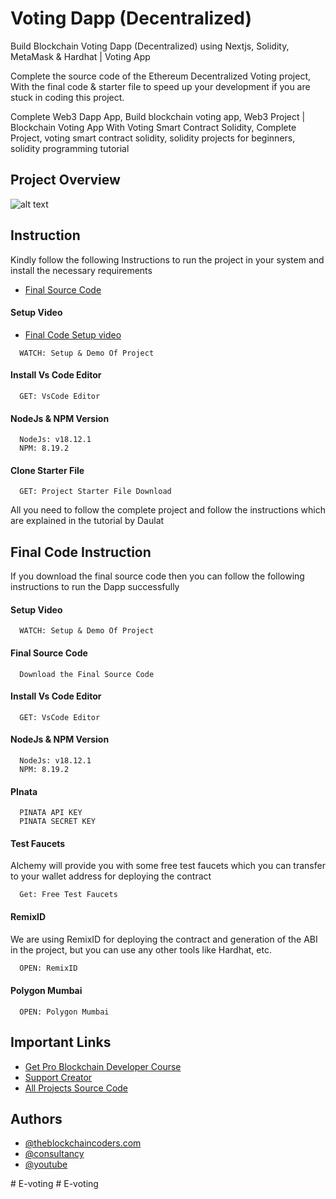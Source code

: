
# Voting Dapp (Decentralized)

Build Blockchain Voting Dapp (Decentralized) using Nextjs, Solidity, MetaMask & Hardhat | Voting App


Complete the source code of the Ethereum Decentralized Voting project, With the final code & starter file to speed up your development if you are stuck in coding this project.

Complete Web3 Dapp App, Build blockchain voting app, Web3 Project | Blockchain Voting App With Voting Smart Contract Solidity, Complete Project, voting smart contract solidity, solidity projects for beginners, solidity programming tutorial

## Project Overview

![alt text](https://www.daulathussain.com/wp-content/uploads/2023/04/voting-dapp.jpg)

## Instruction

Kindly follow the following Instructions to run the project in your system and install the necessary requirements


- [Final Source Code](https://www.theblockchaincoders.com/sourceCode/ethereum-decentralized-voting-project-source-code)

#### Setup Video
- [Final Code Setup video](https://youtu.be/WKKJs31jEFQ?si=Vd3MsUOPmeN-H-33)

```https://code.visualstudio.com/download
  WATCH: Setup & Demo Of Project
```

#### Install Vs Code Editor

```https://code.visualstudio.com/download
  GET: VsCode Editor
```

#### NodeJs & NPM Version

```https://nodejs.org/en/download
  NodeJs: v18.12.1
  NPM: 8.19.2
```

#### Clone Starter File

```https://github.com/daulathussain/Airdrop-Crypto-Starter-File
  GET: Project Starter File Download
```


All you need to follow the complete project and follow the instructions which are explained in the tutorial by Daulat

## Final Code Instruction

If you download the final source code then you can follow the following instructions to run the Dapp successfully

#### Setup Video

```https://code.visualstudio.com/download
  WATCH: Setup & Demo Of Project
```

#### Final Source Code

```https://www.theblockchaincoders.com/SourceCode
  Download the Final Source Code
```

#### Install Vs Code Editor

```https://code.visualstudio.com/download
  GET: VsCode Editor
```

#### NodeJs & NPM Version

```https://nodejs.org/en/download
  NodeJs: v18.12.1
  NPM: 8.19.2
```

#### PInata

```https://www.pinata.cloud/
  PINATA API KEY
  PINATA SECRET KEY
```


#### Test Faucets

Alchemy will provide you with some free test faucets which you can transfer to your wallet address for deploying the contract

```https://www.alchemy.com/faucets
  Get: Free Test Faucets
```

#### RemixID

We are using RemixID for deploying the contract and generation of the ABI in the project, but you can use any other tools like Hardhat, etc.

```https://remix-project.org
  OPEN: RemixID
```

#### Polygon Mumbai

```https://mumbai.polygonscan.com/
  OPEN: Polygon Mumbai
```

## Important Links

- [Get Pro Blockchain Developer Course](https://www.theblockchaincoders.com/pro-nft-marketplace)
- [Support Creator](https://bit.ly/Support-Creator)
- [All Projects Source Code](https://www.theblockchaincoders.com/SourceCode)


## Authors

- [@theblockchaincoders.com](https://www.theblockchaincoders.com/)
- [@consultancy](https://www.theblockchaincoders.com/consultancy)
- [@youtube](https://www.youtube.com/@daulathussain)

#   E - v o t i n g  
 #   E - v o t i n g  
 